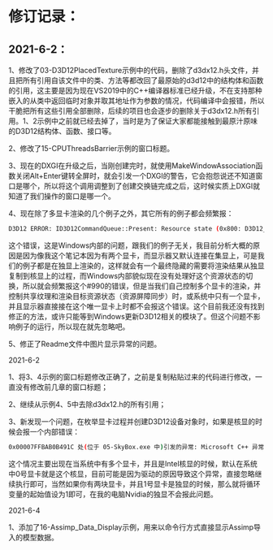 # 修订记录：

## 2021-6-2：

1、修改了03-D3D12PlacedTexture示例中的代码，删除了d3dx12.h头文件，并且把所有引用自该文件中的类、方法等都改回了最原始的d3d12中的结构体和函数的引用，这主要是因为现在VS2019中的C++编译器标准已经升级，不在支持那种嵌入的从类中返回临时对象并取其地址作为参数的情况，代码编译中会报错，所以干脆把所有这些引用全部删除，后续的项目也会逐步的删除关于d3dx12.h所有引用。1、2示例中之前就已经去掉了，当时是为了保证大家都能接触到最原汁原味的D3D12结构体、函数、接口等。

2、修改了15-CPUThreadsBarrier示例的窗口标题。

3、现在的DXGI在升级之后，当刚创建完时，就使用MakeWindowAssociation函数关闭Alt+Enter键转全屏时，就会引发一个DXGI的警告，它会抱怨说还不知道窗口是哪个，所以将这个调用调整到了创建交换链完成之后，这时候实质上DXGI就知道了我们操作的窗口是哪一个。

4、现在除了多显卡渲染的几个例子之外，其它所有的例子都会频繁报：

```sh
D3D12 ERROR: ID3D12CommandQueue::Present: Resource state (0x800: D3D12_RESOURCE_STATE_COPY_SOURCE) (promoted from COMMON state) of resource (0x000001B737E63E00:'Unnamed ID3D12Resource Object') (subresource: 0) must be in COMMON state when transitioning to use in a different Command List type, because resource state on previous Command List type : D3D12_COMMAND_LIST_TYPE_COPY, is actually incompatible and different from that on the next Command List type : D3D12_COMMAND_LIST_TYPE_DIRECT. [ RESOURCE_MANIPULATION ERROR #990: RESOURCE_BARRIER_MISMATCHING_COMMAND_LIST_TYPE]

```

这个错误，这是Windows内部的问题，跟我们的例子无关，我目前分析大概的原因是因为像我这个笔记本因为有两个显卡，而显示器又默认连接在集显上，可是我们的例子都是在独显上渲染的，这样就会有一个最终隐藏的需要将渲染结果从独显复制到核显上的过程，而Windows内部貌似现在没有处理好这个资源状态的切换，所以就会频繁报这个#990的错误，但是当我们自己控制多个显卡的渲染，并控制共享纹理和渲染目标资源状态（资源屏障同步）时，或系统中只有一个显卡，并且显示器直接接在这个唯一显卡上时都不会报这个错误。这个目前我还没有找到修正的方法，或许只能等到Windows更新D3D12相关的模块了。但这个问题不影响例子的运行，所以现在就先忽略吧。

5、修正了Readme文件中图片显示异常的问题。



2021-6-2

1、将3、4示例的窗口标题修改正确了，之前是复制粘贴过来的代码进行修改，一直没有修改前几章的窗口标题；

2、继续从示例4、5中去除d3dx12.h的所有引用；

3、新发现一个问题，在枚举显卡过程并创建D3D12设备对象时，如果是核显的时候会报一个内部错误：

```sh
0x00007FFBAB0B491C 处(位于 05-SkyBox.exe 中)引发的异常: Microsoft C++ 异常: MONZA::Exception，位于内存位置 0x0000000600D989F4 处。
```

这个情况主要出现在当系统中有多个显卡，并且是Intel核显的时候，默认在系统中0号显卡就是这个核显，目前可能是因为驱动的原因导致这个异常，直接忽略继续执行即可，当然如果你有两块显卡，并且1号显卡是独显的时候，那么就将循环变量的起始值设为1即可，在我的电脑Nvidia的独显不会报此问题。

2021-6-4

1、添加了16-Assimp_Data_Display示例，用来以命令行方式直接显示Assimp导入的模型数据。
